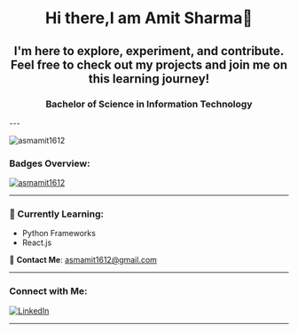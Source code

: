 <h1 align="center">Hi there,I am Amit Sharma👋</h1>
<h2 align="center">I'm here to explore, experiment, and contribute. Feel free to check out my projects and join me on this learning journey!</h2>

<h3 align="center">Bachelor of Science in Information Technology</h3>
---

<p align="left">
  <img
    src="https://komarev.com/ghpvc/?username=asmamit1612&&label=PROFILE+VIEWS&color=0e75b6&style=flat"
    alt="asmamit1612"
  />
</p>

### Badges Overview:

<p align="left">
  <a href="https://github.com/ryo-ma/github-profile-trophy"
    ><img
      src="https://github-profile-trophy.vercel.app/?username=asmamit1612"
      alt="asmamit1612"
  /></a>
</p>


---

### 🌱 Currently Learning:
- Python Frameworks
- React.js

📧 **Contact Me**: [asmamit1612@gmail.com](mailto:asmamit1612@gmail.com)

---

### Connect with Me:

[![LinkedIn](https://img.shields.io/badge/-asmamit1612-blue?style=flat-square&logo=linkedin)](https://www.linkedin.com/in/asmamit1612/)

---

<!--
**asmamit1612/asmamit1612** is a ✨ _special_ ✨ repository because its `README.md` (this file) appears on your GitHub profile.

Here are some ideas to get you started:

- 🔭 I’m currently working on ...
- 🌱 I’m currently learning ...
- 👯 I’m looking to collaborate on ...
- 🤔 I’m looking for help with ...
- 💬 Ask me about ...
- 📫 How to reach me: ...
- 😄 Pronouns: ...
- ⚡ Fun fact: ...
-->
